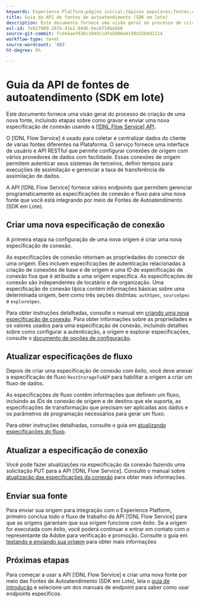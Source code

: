 ```yaml
---
keywords: Experience Platform;página inicial;tópicos populares;fontes;conectores;conectores de origem;fontes sdk;sdk;SDK
title: Guia da API de fontes de autoatendimento (SDK em lote)
description: Este documento fornece uma visão geral do processo de criação de uma nova origem, incluindo etapas sobre como recuperar, gravar e enviar uma nova especificação de conexão usando a API de Serviço de Fluxo.
exl-id: 7e827989-207b-41e2-84d6-5ecb754bebb6
source-git-commit: fcd44aef026c1049ccdfe5896e6199d32b4d1114
workflow-type: tm+mt
source-wordcount: '483'
ht-degree: 0%

---
```


# Guia da API de fontes de autoatendimento (SDK em lote)

Este documento fornece uma visão geral do processo de criação de uma nova fonte, incluindo etapas sobre como gravar e enviar uma nova especificação de conexão usando a [[!DNL Flow Service] API](https://www.adobe.io/experience-platform-apis/references/flow-service/).

O [!DNL Flow Service] é usado para coletar e centralizar dados do cliente de várias fontes diferentes na Plataforma. O serviço fornece uma interface de usuário e API RESTful que permite configurar conexões de origem com vários provedores de dados com facilidade. Essas conexões de origem permitem autenticar seus sistemas de terceiros, definir tempos para execuções de assimilação e gerenciar a taxa de transferência de assimilação de dados.

A API [!DNL Flow Service] fornece vários endpoints que permitem gerenciar programaticamente as especificações de conexão e fluxo para uma nova fonte que você está integrando por meio de Fontes de Autoatendimento (SDK em Lote).

## Criar uma nova especificação de conexão

A primeira etapa na configuração de uma nova origem é criar uma nova especificação de conexão.

As especificações de conexão retornam as propriedades do conector de uma origem. Eles incluem especificações de autenticação relacionadas à criação de conexões de base e de origem e uma ID de especificação de conexão fixa que é atribuída a uma origem específica. As especificações de conexão são independentes de locatário e de organização. Uma especificação de conexão típica contém informações básicas sobre uma determinada origem, bem como três seções distintas: `authSpec`, `sourceSpec` e `exploreSpec`.

Para obter instruções detalhadas, consulte o manual em [criando uma nova especificação de conexão](./create.md). Para obter informações sobre as propriedades e os valores usados para uma especificação de conexão, incluindo detalhes sobre como configurar a autenticação, a origem e explorar especificações, consulte o [documento de opções de configuração](../config/config.md).

## Atualizar especificações de fluxo

Depois de criar uma especificação de conexão com êxito, você deve anexar a especificação de fluxo `RestStorageToAEP` para habilitar a origem a criar um fluxo de dados.

As especificações de fluxo contêm informações que definem um fluxo, incluindo as IDs de conexão de origem e de destino que ele suporta, as especificações de transformação que precisam ser aplicadas aos dados e os parâmetros de programação necessários para gerar um fluxo.

Para obter instruções detalhadas, consulte o guia em [atualizando especificações do fluxo](./update-flow-specs.md).

## Atualizar a especificação de conexão

Você pode fazer atualizações na especificação da conexão fazendo uma solicitação PUT para a API [!DNL Flow Service]. Consulte o manual sobre [atualização das especificações da conexão](./update-connection-specs.md) para obter mais informações.

## Enviar sua fonte

Para enviar sua origem para integração com o Experience Platform, primeiro conclua todo o fluxo de trabalho da API [!DNL Flow Service] para que as origens garantam que sua origem funcione com êxito. Se a origem for executada com êxito, você poderá continuar e entrar em contato com o representante da Adobe para verificação e promoção. Consulte o guia em [testando e enviando sua origem](./submit.md) para obter mais informações

## Próximas etapas

Para começar a usar a API [!DNL Flow Service] e criar uma nova fonte por meio das Fontes de Autoatendimento (SDK em Lote), leia o [guia de introdução](./getting-started.md) e selecione um dos manuais de endpoint para saber como usar endpoints específicos.
